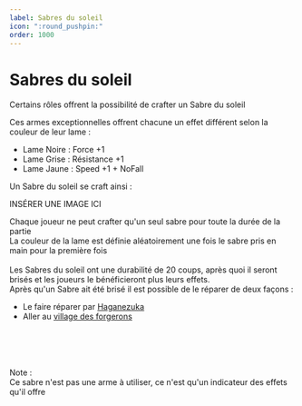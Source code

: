```yaml
---
label: Sabres du soleil
icon: ":round_pushpin:"
order: 1000
---
```


# Sabres du soleil


Certains rôles offrent la possibilité de crafter un Sabre du soleil

Ces armes exceptionnelles offrent chacune un effet différent selon la couleur de leur lame :
- Lame Noire : Force +1
- Lame Grise : Résistance +1
- Lame Jaune : Speed +1 + NoFall


Un Sabre du soleil se craft ainsi :

INSÉRER UNE IMAGE ICI

Chaque joueur ne peut crafter qu'un seul sabre pour toute la durée de la partie <br>
La couleur de la lame est définie aléatoirement une fois le sabre pris en main pour la première fois <br>
<br>
Les Sabres du soleil ont une durabilité de 20 coups, après quoi il seront brisés et les joueurs le bénéficieront plus leurs effets. <br>
Après qu'un Sabre ait été brisé il est possible de le réparer de deux façons :
- Le faire réparer par [Haganezuka](../role/slayer/haganezuka)
- Aller au [village des forgerons](./village)
<br>
<br>
<br>
<br>
Note : <br>
Ce sabre n'est pas une arme à utiliser, ce n'est qu'un indicateur des effets qu'il offre
